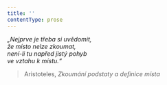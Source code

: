 ```yaml
---
title: ''
contentType: prose
---
```


_„Nejprve je třeba si uvědomit,  
že místo nelze zkoumat,  
není-li tu napřed jistý pohyb  
ve vztahu k místu.“_

> Aristoteles, _Zkoumání podstaty a definice místa_
